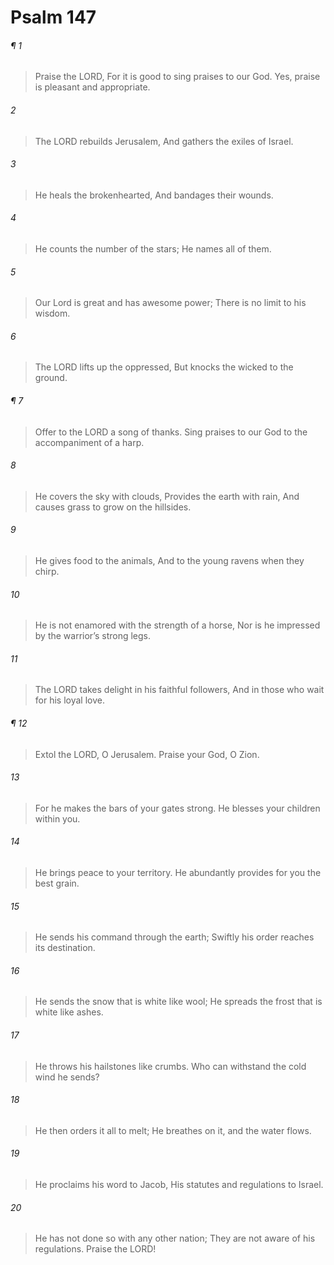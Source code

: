 # Psalm 147
###### ¶ 1
> Praise the LORD,
> For it is good to sing praises to our God.
> Yes, praise is pleasant and appropriate.
###### 2
> The LORD rebuilds Jerusalem,
> And gathers the exiles of Israel.
###### 3
> He heals the brokenhearted,
> And bandages their wounds.
###### 4
> He counts the number of the stars;
> He names all of them.
###### 5
> Our Lord is great and has awesome power;
> There is no limit to his wisdom.
###### 6
> The LORD lifts up the oppressed,
> But knocks the wicked to the ground.
###### ¶ 7
> Offer to the LORD a song of thanks.
> Sing praises to our God to the accompaniment of a harp.
###### 8
> He covers the sky with clouds,
> Provides the earth with rain,
> And causes grass to grow on the hillsides.
###### 9
> He gives food to the animals,
> And to the young ravens when they chirp.
###### 10
> He is not enamored with the strength of a horse,
> Nor is he impressed by the warrior’s strong legs.
###### 11
> The LORD takes delight in his faithful followers,
> And in those who wait for his loyal love.
###### ¶ 12
> Extol the LORD, O Jerusalem.
> Praise your God, O Zion.
###### 13
> For he makes the bars of your gates strong.
> He blesses your children within you.
###### 14
> He brings peace to your territory.
> He abundantly provides for you the best grain.
###### 15
> He sends his command through the earth;
> Swiftly his order reaches its destination.
###### 16
> He sends the snow that is white like wool;
> He spreads the frost that is white like ashes.
###### 17
> He throws his hailstones like crumbs.
> Who can withstand the cold wind he sends?
###### 18
> He then orders it all to melt;
> He breathes on it, and the water flows.
###### 19
> He proclaims his word to Jacob,
> His statutes and regulations to Israel.
###### 20
> He has not done so with any other nation;
> They are not aware of his regulations.
> Praise the LORD!
